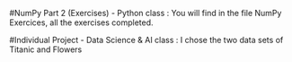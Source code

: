 #NumPy Part 2 (Exercises) - Python class :
You will find in the file NumPy Exercices, all the exercises completed.

#Individual Project - Data Science & AI class :
I chose the two data sets of Titanic and Flowers
